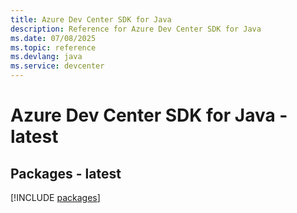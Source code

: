 ```yaml
---
title: Azure Dev Center SDK for Java
description: Reference for Azure Dev Center SDK for Java
ms.date: 07/08/2025
ms.topic: reference
ms.devlang: java
ms.service: devcenter
---
```

# Azure Dev Center SDK for Java - latest
## Packages - latest
[!INCLUDE [packages](dev-center-index.md)]